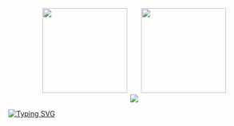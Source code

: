 <!-- Star和Language卡片 -->
<div align="center">
<span>  </span>
<img height="170px" src="https://github-readme-stats.vercel.app/api?username=yuanshuai1122" /><span>  </span><img height="170px" src="https://github-readme-stats.vercel.app/api/top-langs/?username=yuanshuai1122&layout=compact&langs_count=8" />
<span>  </span>
</div>

<!-- 连续打卡 -->
<div align="center">
    <img  src="https://github-readme-streak-stats.herokuapp.com/?user=yuanshuai1122" />
</div>

[![Typing SVG](https://readme-typing-svg.herokuapp.com?font=Fira+Code&pause=1000&width=435&lines=%E4%B8%87%E7%BC%95%E5%8D%83%E4%B8%9D%E7%BB%88%E4%B8%8D%E6%94%B9%EF%BC%8C%E4%BB%BB%E4%BB%96%E9%9A%8F%E8%81%9A%E9%9A%8F%E5%88%86%E3%80%82;%E9%9F%B6%E5%8D%8E%E4%BC%91%E7%AC%91%E6%9C%AC%E6%97%A0%E6%A0%B9%E3%80%82;%E5%A5%BD%E9%A3%8E%E5%87%AD%E5%80%9F%E5%8A%9B%EF%BC%8C%E9%80%81%E6%88%91%E4%B8%8A%E9%9D%92%E4%BA%91%E3%80%82)](https://git.io/typing-svg)
